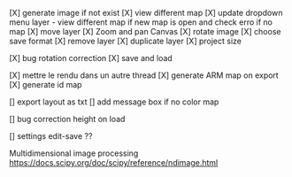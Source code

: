 [X] generate image if not exist
[X] view different map
[X] update dropdown menu layer - view different map if new map is open and check erro if no map
[X] move layer
[X] Zoom and pan Canvas
[X] rotate image
[X] choose save format
[X] remove layer
[X] duplicate layer
[X] project size

[X] bug rotation correction
[X] save and load

[X] mettre le rendu dans un autre thread
[X] generate ARM map on export
[X] generate id map

[] export layout as txt
[] add message box if no color map

[] bug correction height on load

[] settings edit-save ??

Multidimensional image processing 
https://docs.scipy.org/doc/scipy/reference/ndimage.html